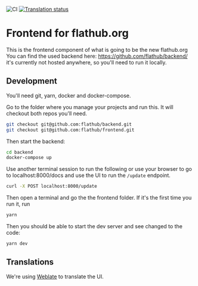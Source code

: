 ![CI](https://github.com/flathub/frontend/workflows/CI/badge.svg)
[![Translation status](https://hosted.weblate.org/widgets/flathub/-/frontend/svg-badge.svg)](https://hosted.weblate.org/engage/flathub/)

# Frontend for flathub.org

This is the frontend component of what is going to be the new flathub.org
You can find the used backend here: https://github.com/flathub/backend/ it's currently not hosted anywhere, so you'll need to run it locally.

## Development

You'll need git, yarn, docker and docker-compose.

Go to the folder where you manage your projects and run this. It will checkout both repos you'll need.

```sh
git checkout git@github.com:flathub/backend.git
git checkout git@github.com:flathub/frontend.git
```

Then start the backend:

```sh
cd backend
docker-compose up
```

Use another terminal session to run the following or use your browser to go to localhost:8000/docs and use the UI to run the `/update` endpoint.

```sh
curl -X POST localhost:8000/update
```

Then open a terminal and go the the frontend folder.
If it's the first time you run it, run

```sh
yarn
```

Then you should be able to start the dev server and see changed to the code:

```sh
yarn dev
```

## Translations

We're using [Weblate](https://hosted.weblate.org/engage/flathub/) to translate the UI.
